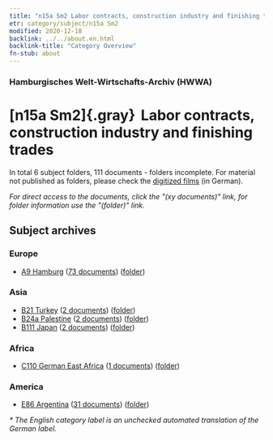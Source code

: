 ```yaml
---
title: "n15a Sm2 Labor contracts, construction industry and finishing trades"
etr: category/subject/n15a Sm2
modified: 2020-12-18
backlink: ../../about.en.html
backlink-title: "Category Overview"
fn-stub: about
---
```


### Hamburgisches Welt-Wirtschafts-Archiv (HWWA)
# [n15a Sm2]{.gray}&#8201; Labor contracts, construction industry and finishing trades&#160; 





In total 6 subject folders, 111 documents - folders incomplete.
For material not published as folders, please check the [digitized films](/film/h1_sh) (in German).

_For direct access to the documents, click the "(xy documents)" link, for folder information use the "(folder)" link._

## Subject archives



### Europe

- [A9 Hamburg](../../../geo/about.en.html#A9) (<a href="https://dfg-viewer.de/show/?tx_dlf[id]=https://pm20.zbw.eu/mets/sh/1409xx/140905/1452xx/145207/public.mets.en.xml" target="_blank">73 documents</a>) ([folder](http://purl.org/pressemappe20/folder/sh/140905,145207))

### Asia

- [B21 Turkey](../../../geo/about.en.html#B21) (<a href="https://dfg-viewer.de/show/?tx_dlf[id]=https://pm20.zbw.eu/mets/sh/1411xx/141111/1452xx/145207/public.mets.en.xml" target="_blank">2 documents</a>) ([folder](http://purl.org/pressemappe20/folder/sh/141111,145207))
- [B24a Palestine](../../../geo/about.en.html#B24a) (<a href="https://dfg-viewer.de/show/?tx_dlf[id]=https://pm20.zbw.eu/mets/sh/1411xx/141115/1452xx/145207/public.mets.en.xml" target="_blank">2 documents</a>) ([folder](http://purl.org/pressemappe20/folder/sh/141115,145207))
- [B111 Japan](../../../geo/about.en.html#B111) (<a href="https://dfg-viewer.de/show/?tx_dlf[id]=https://pm20.zbw.eu/mets/sh/1412xx/141272/1452xx/145207/public.mets.en.xml" target="_blank">2 documents</a>) ([folder](http://purl.org/pressemappe20/folder/sh/141272,145207))

### Africa

- [C110 German East Africa](../../../geo/about.en.html#C110) (<a href="https://dfg-viewer.de/show/?tx_dlf[id]=https://pm20.zbw.eu/mets/sh/1414xx/141471/1452xx/145207/public.mets.en.xml" target="_blank">1 documents</a>) ([folder](http://purl.org/pressemappe20/folder/sh/141471,145207))

### America

- [E86 Argentina](../../../geo/about.en.html#E86) (<a href="https://dfg-viewer.de/show/?tx_dlf[id]=https://pm20.zbw.eu/mets/sh/1416xx/141692/1452xx/145207/public.mets.en.xml" target="_blank">31 documents</a>) ([folder](http://purl.org/pressemappe20/folder/sh/141692,145207))


_* The English category label is an unchecked automated translation of the German label._

